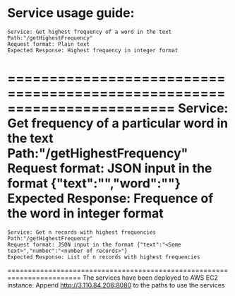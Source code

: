 Service usage guide:
========================================================================
	Service: Get highest frequency of a word in the text
	Path:"/getHighestFrequency"
	Request format: Plain text
	Expected Response: Highest frequency in integer format
========================================================================
	Service: Get frequency of a particular word in the text
	Path:"/getHighestFrequency"
	Request format: JSON input in the format {"text":"<Some text>","word":"<word to be searched>"}
	Expected Response: Frequence of the word in integer format
========================================================================
	Service: Get n records with highest frequencies
	Path:"/getHighestFrequency"
	Request format: JSON input in the format {"text":"<Some text>","number":"<number of records>"}
	Expected Response: List of n records with highest frequencies
========================================================================
The services have been deployed to AWS EC2 instance. 
Append http://3.110.84.206:8080 to the paths to use the services